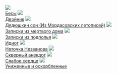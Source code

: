 ![](/books/prose_classic/Федор%20Михайлович%20Достоевский/Бесы.jpg)  
[Бесы](/books/prose_classic/Федор%20Михайлович%20Достоевский/Бесы)
![](/books/prose_classic/Федор%20Михайлович%20Достоевский/Двойник.jpg)  
[Двойник](/books/prose_classic/Федор%20Михайлович%20Достоевский/Двойник)
![](/books/prose_classic/Федор%20Михайлович%20Достоевский/Дядюшкин%20сон%20(Из%20Мордасовских%20летописей).jpg)  
[Дядюшкин сон (Из Мордасовских летописей)](/books/prose_classic/Федор%20Михайлович%20Достоевский/Дядюшкин%20сон%20(Из%20Мордасовских%20летописей))
![](/books/prose_classic/Федор%20Михайлович%20Достоевский/Записки%20из%20мертвого%20дома.jpg)  
[Записки из мертвого дома](/books/prose_classic/Федор%20Михайлович%20Достоевский/Записки%20из%20мертвого%20дома)
![](/books/prose_classic/Федор%20Михайлович%20Достоевский/Записки%20из%20подполья.jpg)  
[Записки из подполья](/books/prose_classic/Федор%20Михайлович%20Достоевский/Записки%20из%20подполья)
![](/books/prose_classic/Федор%20Михайлович%20Достоевский/Идиот.jpg)  
[Идиот](/books/prose_classic/Федор%20Михайлович%20Достоевский/Идиот)
![](/books/prose_classic/Федор%20Михайлович%20Достоевский/Неточка%20Незванова.jpg)  
[Неточка Незванова](/books/prose_classic/Федор%20Михайлович%20Достоевский/Неточка%20Незванова)
![](/books/prose_classic/Федор%20Михайлович%20Достоевский/Скверный%20анекдот.jpg)  
[Скверный анекдот](/books/prose_classic/Федор%20Михайлович%20Достоевский/Скверный%20анекдот)
![](/books/prose_classic/Федор%20Михайлович%20Достоевский/Слабое%20сердце.jpg)  
[Слабое сердце](/books/prose_classic/Федор%20Михайлович%20Достоевский/Слабое%20сердце)
![](/books/prose_classic/Федор%20Михайлович%20Достоевский/Униженные%20и%20оскорбленные.jpg)  
[Униженные и оскорбленные](/books/prose_classic/Федор%20Михайлович%20Достоевский/Униженные%20и%20оскорбленные)